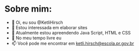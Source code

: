 # Sobre mim:

- 👋 Oi, eu sou @KetliHirsch
- 👀 Estou interessada em elaborar sites
- 🌱 Atualmente estou apreendendo Java Script, HTML e CSS
- 💞️ No meu tempo livre eu 
- 📫 Você pode me encontrar em ketli.hirsch@escola.pr.gov.br


